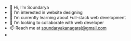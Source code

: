 - 👋 Hi, I’m Soundarya
- 👀 I’m interested in website designing
- 🌱 I’m currently learning about Full-stack web development
- 💞️ I’m looking to collaborate with web developer
- 📫 Reach me at soundaryakanagaraj@gmail.com
- 

<!---
SoundaryaJeyakodi/SoundaryaJeyakodi is a ✨ special ✨ repository because its `README.md` (this file) appears on your GitHub profile.
You can click the Preview link to take a look at your changes.
--->
